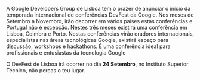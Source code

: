 A Google Developers Group de Lisboa tem o prazer de anunciar o início da temporada internacional de conferências DevFest da Google.
Nos meses de Setembro a Novembro, irão decorrer em vários países estas conferências e Portugal não é excepção. Nestes três meses existirá uma conferência em Lisboa, Coimbra e Porto.
Nestas conferências virão oradores internacionais, especialistas nas áreas tecnológicas Google, existirá espaço para discussão, workshops e hackathons. É uma conferência ideal para profissionais e entusiastas da tecnologia Google

O DevFest de Lisboa irá ocorrer no dia **24 Setembro**, no Instituto Superior Técnico, não percas o teu lugar. 
